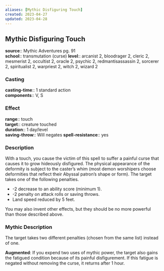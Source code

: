 ```yaml
---
aliases: [Mythic Disfiguring Touch]
created: 2023-04-27
updated: 2023-04-28
---
```


## Mythic Disfiguring Touch

**source**:: Mythic Adventures pg. 91  
**school**:: transmutation (curse)
**level**:: arcanist 2, bloodrager 2, cleric 2, mesmerist 2, occultist 2, oracle 2, psychic 2, redmantisassassin 2, sorcerer 2, spiritualist 2, warpriest 2, witch 2, wizard 2

### Casting

**casting-time**:: 1 standard action  
**components**:: V, S

### Effect

**range**:: touch  
**target**:: creature touched  
**duration**:: 1 day/level  
**saving-throw**:: Will negates
**spell-resistance**:: yes

### Description

With a touch, you cause the victim of this spell to suffer a painful curse that causes it to grow hideously disfigured. The physical appearance of the deformity is subject to the caster’s whim (most demon worshipers choose deformities that reflect their Abyssal patron’s shape or form). The target takes one of the following penalties.

-   -2 decrease to an ability score (minimum 1).
-   -2 penalty on attack rolls or saving throws.
-   Land speed reduced by 5 feet.

You may also invent other effects, but they should be no more powerful than those described above.

### Mythic Description

The target takes two different penalties (chosen from the same list) instead of one.  
  
**Augmented**: If you expend two uses of mythic power, the target also gains the fatigued condition because of its painful disfigurement. If this fatigue is negated without removing the curse, it returns after 1 hour.
